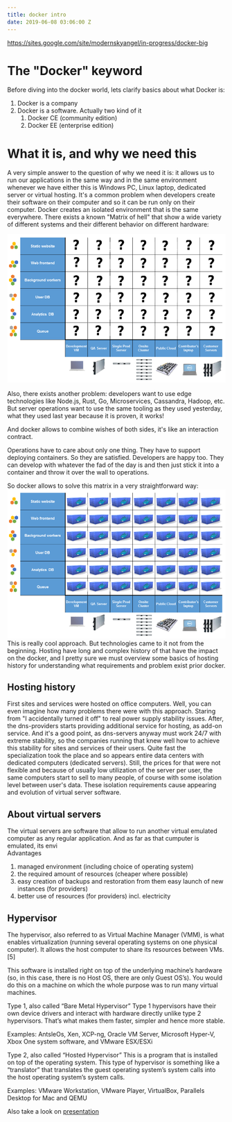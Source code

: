 ```yaml
---
title: docker intro
date: 2019-06-08 03:06:00 Z
---
```


https://sites.google.com/site/modernskyangel/in-progress/docker-big

# The "Docker" keyword
Before diving into the docker world, lets clarify basics about what Docker is:
 1. Docker is a company
 2. Docker is a software. Actually two kind of it
	 1. Docker CE (community edition) 
	 2. Docker EE (enterprise edition)

# What it is, and why we need this

A very simple answer to the question of why we need it is: it allows us to run our applications in the same way and in the same environment whenever we have either this is Windows PC, Linux laptop, dedicated server or virtual hosting.  It's a common problem when developers create their software on their computer and so it can be run only on their computer. Docker creates an isolated environment that is the same everywhere.
There exists a known "Matrix of hell" that show a wide variety of different systems and their different behavior on different hardware:

![Matrix of hell](https://github.com/msangel/msangel.github.io/raw/master/_drafts/docker/the_matrix_of_hell.png "Matrix of hell")

Also, there exists another problem: developers want to use edge technologies like Node.js, Rust, Go, Microservices, Cassandra, Hadoop, etc.
But server operations want to use the same tooling as they used yesterday, what they used last year because it is proven, it works!

And docker allows to combine wishes of both sides, it's like an interaction contract.

Operations have to care about only one thing. They have to support deploying containers. So they are satisfied. Developers are happy too. They can develop with whatever the fad of the day is and then just stick it into a container and throw it over the wall to operations.

So docker allows to solve this matrix in a very straightforward way:
![Matrix solved](https://github.com/msangel/msangel.github.io/raw/master/_drafts/docker/the_matrix_of_hell_solved.png "Matrix solved")This is really cool approach. But technologies came to it not from the beginning. Hosting have long and complex history of that have the impact on the docker, and I pretty sure we must overview some basics of hosting history for understanding what requirements and problem exist prior docker.

## Hosting history

First sites and services were hosted on office computers. Well, you can even imagine how many problems there were with this approach. Staring from "I accidentally turned it off" to real power supply stability issues.
After, the dns-providers starts providing additional service for hosting, as add-on service. And it's a good point, as dns-servers anyway must work 24/7 with extreme stability, so the companies running that knew well how to achieve this stability for sites and services of their users.
Quite fast the specialization took the place and so appears entire data centers with dedicated computers (dedicated servers). Still, the prices for that were not flexible and because of usually low utilization of the server per user, the same computers start to sell to many people, of course with some isolation level between user's data. These isolation requirements cause appearing and evolution of virtual server software.

## About virtual servers
The virtual servers are software that allow to run another virtual emulated computer as any regular application. And as far as that cumputer is emulated, its envi   
Advantages
1. managed environment (including choice of operating system)
2. the required amount of resources (cheaper where possible)
3. easy creation of backups and restoration from them
easy launch of new instances (for providers)
4. better use of resources (for providers) incl. electricity

## Hypervisor
The hypervisor, also referred to as Virtual Machine Manager (VMM), is what enables virtualization (running several operating systems on one physical computer). It allows the host computer to share its resources between VMs.[5]

This software is installed right on top of the underlying machine’s hardware (so, in this case, there is no Host OS, there are only Guest OS’s). You would do this on a machine on which the whole purpose was to run many virtual machines.

Type 1, also called “Bare Metal Hypervisor”
Type 1 hypervisors have their own device drivers and interact with hardware directly unlike type 2 hypervisors. That’s what makes them faster, simpler and hence more stable.

Examples:
AntsleOs, Xen, XCP-ng, Oracle VM Server, Microsoft Hyper-V, Xbox One system software, and VMware ESX/ESXi

Type 2, also called “Hosted Hypervisor”
This is a program that is installed on top of the operating system. This type of hypervisor is something like a “translator” that translates the guest operating system’s system calls into the host operating system’s system calls.

Examples:
VMware Workstation, VMware Player, VirtualBox, Parallels Desktop for Mac and QEMU
 


Also take a look on [presentation](https://docs.google.com/presentation/d/e/2PACX-1vT9OVJT6Etyzd-FJEKitGW5g7t8zzEmPdykV9AoCGZSYoLSuCo1hUxrffhkzwaiwtQ7r3o4VJjp_e57/pub?start=false&loop=false&delayms=3000)
<!--stackedit_data:
eyJoaXN0b3J5IjpbLTU0MTEyMjA5NSwyNzEzOTUxMzYsMjEwNT
QwOTc1NSw0OTY4MTkzMzcsLTE1MTE4MjY5MzMsNTkxNjY3ODU1
LDY0NDk5MjQ1NSwtMTU3MzY1OTM4NSwxNDIxODYyMDg3LDcxMT
AzNDg1MiwtNzQyNjg0ODE0LDEyNDQyMTA3MjksLTE1NjQxNTYy
OTQsLTg5OTczMTQxNCwxMjYyMjI1MDgxLDE1NDU2Mjk1NCwxNj
k4NjgyODA1LDY5OTM1NzA4OSwyMDIzNTY4MTMsLTUwNTAzNzIy
OF19
-->